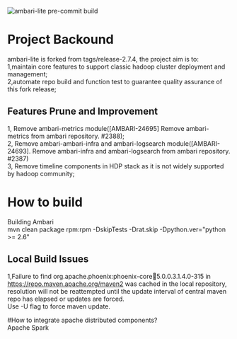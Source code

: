 ![ambari-lite pre-commit build](https://github.com/powerLambda/ambari-lite/workflows/ambari-lite%20pre-commit%20build/badge.svg?branch=master)


# Project Backound
ambari-lite is forked from tags/release-2.7.4, the project aim is to:  
1,maintain core features to support classic hadoop cluster deployment and management;  
2,automate repo build and function test to guarantee quality assurance of this fork release;  

## Features Prune and Improvement  
1, Remove ambari-metrics module([AMBARI-24695] Remove ambari-metrics from ambari repository. #2388);   
2, Remove ambari-ambari-infra and ambari-logsearch module([AMBARI-24693]. Remove ambari-infra and ambari-logsearch from ambari repository. #2387)   
3, Remove timeline components in HDP stack as it is not widely supported by hadoop community;   


# How to build
Building Ambari   
	mvn clean package rpm:rpm -DskipTests -Drat.skip -Dpython.ver="python >= 2.6"   

## Local Build Issues
1,Failure to find org.apache.phoenix:phoenix-core:jar:5.0.0.3.1.4.0-315 in https://repo.maven.apache.org/maven2 was cached in the local repository, resolution will not be reattempted until the update interval of central maven repo has elapsed or updates are forced.  
Use -U flag to force maven update.  


#How to integrate apache distributed components?   
Apache Spark   





